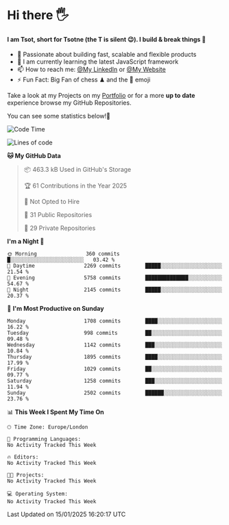 # Hi there :raised_hand_with_fingers_splayed:
#### I am Tsot, short for Tsotne (the T is silent :wink:). I build & break things :space_invader:
- :telescope: Passionate about building fast, scalable and flexible products
- :seedling: I am currently learning the latest JavaScript framework 
- :mailbox: How to reach me: [@My LinkedIn](https://www.linkedin.com/in/tsotne-gvadzabia/) or [@My Website](https://tsotne.co.uk/contact)
- :zap: Fun Fact: Big Fan of chess ♟ and the 👾 emoji

Take a look at my Projects on my [Portfolio](https://tsotne.co.uk/) or for a more **up to date** experience browse my GitHub Repositories.

You can see some statistics below!:space_invader:
<!--START_SECTION:waka-->
![Code Time](http://img.shields.io/badge/Code%20Time-761%20hrs%202%20mins-blue)

![Lines of code](https://img.shields.io/badge/From%20Hello%20World%20I%27ve%20Written-7.1%20million%20lines%20of%20code-blue)

**🐱 My GitHub Data** 

> 📦 463.3 kB Used in GitHub's Storage 
 > 
> 🏆 61 Contributions in the Year 2025
 > 
> 🚫 Not Opted to Hire
 > 
> 📜 31 Public Repositories 
 > 
> 🔑 29 Private Repositories 
 > 
**I'm a Night 🦉** 

```text
🌞 Morning                360 commits         █░░░░░░░░░░░░░░░░░░░░░░░░   03.42 % 
🌆 Daytime                2269 commits        █████░░░░░░░░░░░░░░░░░░░░   21.54 % 
🌃 Evening                5758 commits        ██████████████░░░░░░░░░░░   54.67 % 
🌙 Night                  2145 commits        █████░░░░░░░░░░░░░░░░░░░░   20.37 % 
```
📅 **I'm Most Productive on Sunday** 

```text
Monday                   1708 commits        ████░░░░░░░░░░░░░░░░░░░░░   16.22 % 
Tuesday                  998 commits         ██░░░░░░░░░░░░░░░░░░░░░░░   09.48 % 
Wednesday                1142 commits        ███░░░░░░░░░░░░░░░░░░░░░░   10.84 % 
Thursday                 1895 commits        ████░░░░░░░░░░░░░░░░░░░░░   17.99 % 
Friday                   1029 commits        ██░░░░░░░░░░░░░░░░░░░░░░░   09.77 % 
Saturday                 1258 commits        ███░░░░░░░░░░░░░░░░░░░░░░   11.94 % 
Sunday                   2502 commits        ██████░░░░░░░░░░░░░░░░░░░   23.76 % 
```


📊 **This Week I Spent My Time On** 

```text
🕑︎ Time Zone: Europe/London

💬 Programming Languages: 
No Activity Tracked This Week

🔥 Editors: 
No Activity Tracked This Week

🐱‍💻 Projects: 
No Activity Tracked This Week

💻 Operating System: 
No Activity Tracked This Week
```


 Last Updated on 15/01/2025 16:20:17 UTC
<!--END_SECTION:waka-->
